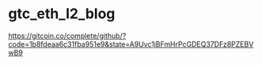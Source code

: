 # gtc_eth_l2_blog
https://gitcoin.co/complete/github/?code=1b8fdeaa6c31fba951e9&state=A9Uvc1jBFmHrPcGDEQ37DFz8PZEBVwB9
